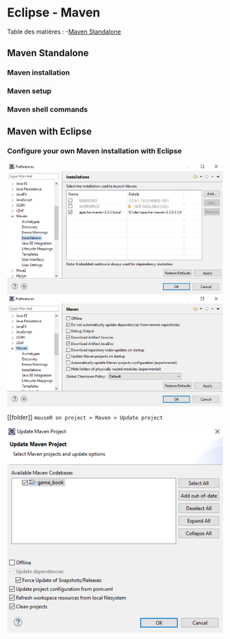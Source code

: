 # Eclipse - Maven 

Table des matières :
-[Maven Standalone](#maven-standalone)


## Maven Standalone

### Maven installation
### Maven setup
### Maven shell commands


## Maven with Eclipse

### Configure your own Maven installation with Eclipse

![Maven Eclipse integration](images/maven1.png)
![Maven Eclipse integration](images/maven2.png)

[[folder]] `mouseR on project > Maven > Update project`

![Maven Eclipse integration](images/maven3.png)